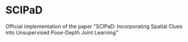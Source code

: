 # SCIPaD
Official implementation of the paper "SCIPaD: Incorporating Spatial Clues into Unsupervised Pose-Depth Joint Learning"
